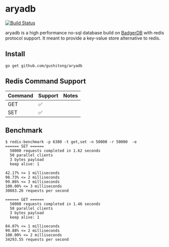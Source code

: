 
# aryadb

[![Build Status](https://travis-ci.com/gushitong/aryadb.svg?branch=master)](https://travis-ci.com/gushitong/aryadb)

aryadb is a high performance no-sql database build on [BadgerDB](https://github.com/dgraph-io/badger) with redis protocol
support. It meant to provide a key-value store alternative to redis.

## Install

    go get github.com/gushitong/aryadb
    
## Redis Command Support

|Command   	|   Support	|  Notes 	|
|---	|---	|---	|
| GET  	| :white_check_mark: |   	|
| SET  	| :white_check_mark: |   	|

## Benchmark

    $ redis-benchmark -p 6380 -t get,set -n 50000 -r 50000  -e
    ====== SET ======
      50000 requests completed in 1.62 seconds
      50 parallel clients
      3 bytes payload
      keep alive: 1
    
    42.17% <= 1 milliseconds
    98.73% <= 2 milliseconds
    99.86% <= 3 milliseconds
    100.00% <= 3 milliseconds
    30883.26 requests per second
    
    ====== GET ======
      50000 requests completed in 1.46 seconds
      50 parallel clients
      3 bytes payload
      keep alive: 1
    
    84.07% <= 1 milliseconds
    99.88% <= 2 milliseconds
    100.00% <= 2 milliseconds
    34293.55 requests per second
